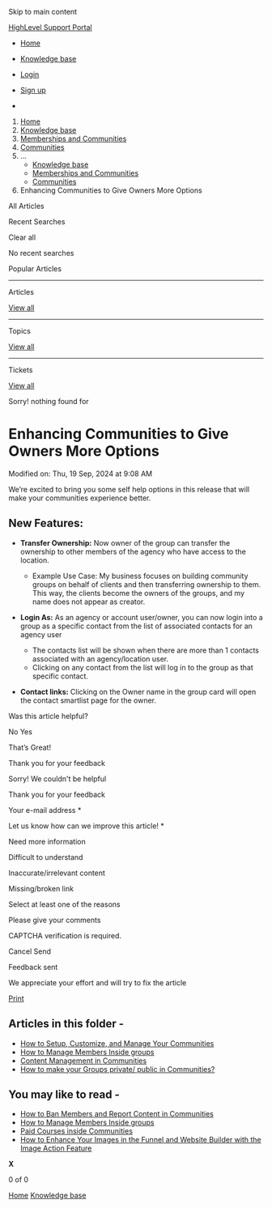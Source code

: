 Skip to main content

[ HighLevel Support Portal ](https://help.gohighlevel.com)

  * [ Home ](/support/home)
  * [ Knowledge base ](/support/solutions)

  * [Login](/support/login)
  * [Sign up](/support/signup)
  * 

  1. [Home](/support/home)
  2. [Knowledge base](/support/solutions)
  3. [Memberships and Communities](/support/solutions/155000000006)
  4. [Communities](/support/solutions/folders/155000000024)
  5. ... 
     * [Knowledge base](/support/solutions)
     * [Memberships and Communities](/support/solutions/155000000006)
     * [Communities](/support/solutions/folders/155000000024)
  6. Enhancing Communities to Give Owners More Options

All  Articles 

Recent Searches

Clear all

No recent searches

Popular Articles

* * *

Articles

[View all](/support/search/solutions)

* * *

Topics

[View all](/support/search/topics)

* * *

Tickets

[View all](/support/search/tickets)

Sorry! nothing found for   

# Enhancing Communities to Give Owners More Options

Modified on: Thu, 19 Sep, 2024 at 9:08 AM

We’re excited to bring you some self help options in this release that will make your communities experience better.

## **New Features:**

  * **Transfer Ownership:** Now owner of the group can transfer the ownership to other members of the agency who have access to the location.
    * Example Use Case: My business focuses on building community groups on behalf of clients and then transferring ownership to them. This way, the clients become the owners of the groups, and my name does not appear as creator.
  * **Login As:** As an agency or account user/owner, you can now login into a group as a specific contact from the list of associated contacts for an agency user
    * The contacts list will be shown when there are more than 1 contacts associated with an agency/location user.
    * Clicking on any contact from the list will log in to the group as that specific contact.

  *  **Contact links:** Clicking on the Owner name in the group card will open the contact smartlist page for the owner.

Was this article helpful?

No  Yes 

That’s Great!

Thank you for your feedback

Sorry! We couldn't be helpful

Thank you for your feedback

Your e-mail address *

Let us know how can we improve this article! *

Need more information 

Difficult to understand 

Inaccurate/irrelevant content 

Missing/broken link 

Select at least one of the reasons 

Please give your comments 

CAPTCHA verification is required. 

Cancel  Send 

Feedback sent

We appreciate your effort and will try to fix the article

[Print](javascript:print\(\))

## Articles in this folder -

  * [How to Setup, Customize, and Manage Your Communities](/support/solutions/articles/155000000280-how-to-setup-customize-and-manage-your-communities)
  * [How to Manage Members Inside groups](/support/solutions/articles/155000000289-how-to-manage-members-inside-groups)
  * [Content Management in Communities](/support/solutions/articles/155000000297-content-management-in-communities)
  * [How to make your Groups private/ public in Communities?](/support/solutions/articles/155000000735-how-to-make-your-groups-private-public-in-communities-)

## You may like to read -

  * [How to Ban Members and Report Content in Communities](/support/solutions/articles/155000002885-how-to-ban-members-and-report-content-in-communities)
  * [How to Manage Members Inside groups](/support/solutions/articles/155000000289-how-to-manage-members-inside-groups)
  * [Paid Courses inside Communities](/support/solutions/articles/155000002135-paid-courses-inside-communities)
  * [How to Enhance Your Images in the Funnel and Website Builder with the Image Action Feature](/support/solutions/articles/155000003106-how-to-enhance-your-images-in-the-funnel-and-website-builder-with-the-image-action-feature)

**X**

0 of 0 []()

[Home](/support/home) [Knowledge base](/support/solutions)
